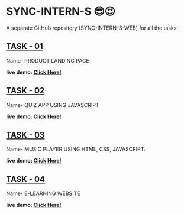 # SYNC-INTERN-S 😎😍
A separate GitHub repository (SYNC-INTERN-S-WEB) for all the tasks.

## [TASK - 01](https://github.com/jeetahirwar/Product_Landing_Page/tree/main)
Name- PRODUCT LANDING PAGE

**live demo: [Click Here!](https://jeetahirwar.github.io/Product_Landing_Page/)**

## [TASK - 02](#)
Name- QUIZ APP USING JAVASCRIPT 

**live demo: [Click Here!](#)**

## [TASK - 03](#)
Name- MUSIC PLAYER USING HTML, CSS, JAVASCRIPT. 

**live demo: [Click Here!](#)**

## [TASK - 04](#)
Name- E-LEARNING WEBSITE

**live demo: [Click Here!](#)**
